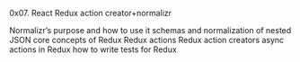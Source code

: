 0x07. React Redux action creator+normalizr

Normalizr’s purpose and how to use it
schemas and normalization of nested JSON
core concepts of Redux
Redux actions
Redux action creators
async actions in Redux
how to write tests for Redux
